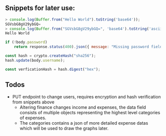 ## Snippets for later use:
```javascript
> console.log(Buffer.from("Hello World").toString('base64'));
SGVsbG8gV29ybGQ=
> console.log(Buffer.from("SGVsbG8gV29ybGQ=", 'base64').toString('ascii'))
Hello World

if (!body.password)
    return response.status(400).json({ message: "Missing password field" })

const hash = crypto.createHash("sha256");
hash.update(body.username);

const verficationHash = hash.digest("hex");
```

## Todos
* PUT endpoint to change users, requires encryption and hash verification from snippets above  
    * Altering finance changes income and expenses, the data field consists of multiple objects representing the highest level categories of expenses.
    * The categories contains a json of more detailed expense datas which will be used to draw the graphs later.